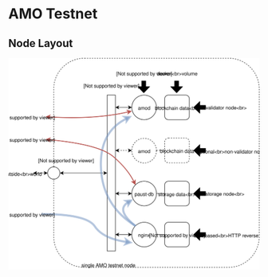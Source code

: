 # AMO Testnet

## Node Layout
<p align="center"><img src="docs/AMO deploy-testnet layout.svg"/></p>

